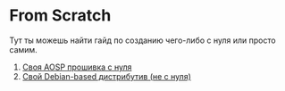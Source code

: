 # From Scratch

Тут ты можешь найти гайд по созданию чего-либо с нуля или просто самим.

1. [Своя AOSP прошивка с нуля](./android_firmware.html)
2. [Свой Debian-based дистрибутив (не с нуля)](./debian-distro.html)
